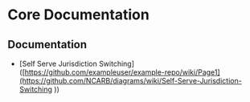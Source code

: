 # Core Documentation



## Documentation

- [Self Serve Jurisdiction Switching]([https://github.com/exampleuser/example-repo/wiki/Page1](https://github.com/NCARB/diagrams/wiki/Self-Serve-Jurisdiction-Switching
))



